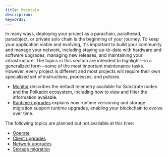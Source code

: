 ```yaml
---
title: Maintain
description:
keywords:
---
```


In many ways, deploying your project as a parachain, parathread, paraobject, or private solo chain is the beginning of your journey.
To keep your application viable and evolving, it's important to build your community and manage your network, including staying up-to-date with hardware and software upgrades, managing new releases, and maintaining your infrastructure.
The topics in this section are intended to highlight—in a generalized form—some of the most important maintenance tasks.
However, every project is different and most projects will require their own specialized set of instructions, processes, and policies.

- [Monitor](/maintain/monitor/) describes the default telemetry available for Substrate nodes and the Polkadot ecosystem, including how to view and filter the information available.
- [Runtime upgrades](/maintain/runtime-upgrades/) explains how runtime versioning and storage migration support runtime upgrades, enabling your blockchain to evolve over time.

The following topics are planned but not available at this time:

- [Operate](/maintain/operate/)
- [Client upgrades](/maintain/client-upgrades/)
- [Network upgrades](/maintain/network-upgrades/)
- [Storage migration](/maintain/storage-migration/)
